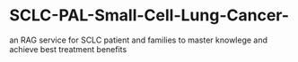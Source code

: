 # SCLC-PAL-Small-Cell-Lung-Cancer-
an RAG service for SCLC patient and families to master knowlege and achieve best treatment benefits
